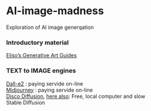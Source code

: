 # AI-image-madness
Exploration of AI image generqation

### Introductory material   
[Eliso’s Generative Art Guides](https://botbox.dev/)   


### TEXT to IMAGE engines
[Dall-e2](https://openai.com/dall-e-2/) : paying servide on-line   
[Midjourney](https://www.midjourney.com/home/) : paying servide on-line   
[Disco Diffusion](https://botbox.dev/disco-diffusion-guide/), [here also](http://discodiffusion.com/): Free, local computer and slow    
Stable Diffusion

